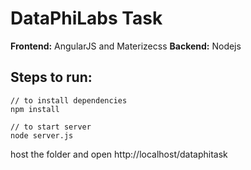 # DataPhiLabs Task

**Frontend:** AngularJS and Materizecss
**Backend:** Nodejs

## Steps to run:

```
// to install dependencies
npm install

// to start server
node server.js
```
host the folder and open http://localhost/dataphitask